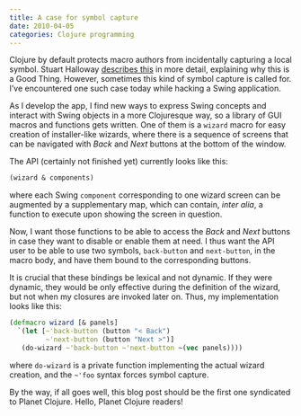 ```yaml
---
title: A case for symbol capture
date: 2010-04-05
categories: Clojure programming
---
```


Clojure by default protects macro authors from incidentally capturing a local symbol. Stuart Halloway [describes this][1] in more detail, explaining why this is a Good Thing. However, sometimes this kind of symbol capture is called for. I’ve encountered one such case today while hacking a Swing application.

As I develop the app, I find new ways to express Swing concepts and interact with Swing objects in a more Clojuresque way, so a library of GUI macros and functions gets written. One of them is a `wizard` macro for easy creation of installer-like wizards, where there is a sequence of screens that can be navigated with _Back_ and _Next_ buttons at the bottom of the window.

The API (certainly not finished yet) currently looks like this:

```clojure
(wizard & components)
```

where each Swing `component` corresponding to one wizard screen can be augmented by a supplementary map, which can contain, _inter alia_, a function to execute upon showing the screen in question.

Now, I want those functions to be able to access the _Back_ and _Next_ buttons in case they want to disable or enable them at need. I thus want the API user to be able to use two symbols, `back-button` and `next-button`, in the macro body, and have them bound to the corresponding buttons.

It is crucial that these bindings be lexical and not dynamic. If they were dynamic, they would be only effective during the definition of the wizard, but not when my closures are invoked later on. Thus, my implementation looks like this:

```clojure
(defmacro wizard [& panels]
  `(let [~'back-button (button "< Back")
         ~'next-button (button "Next >")]
   (do-wizard ~'back-button ~'next-button ~(vec panels))))
```

where `do-wizard` is a private function implementing the actual wizard creation, and the `~'foo` syntax forces symbol capture.

By the way, if all goes well, this blog post should be the first one syndicated to Planet Clojure. Hello, Planet Clojure readers!

 [1]: http://blog.thinkrelevance.com/2008/12/17/on-lisp-clojure-chapter-9
